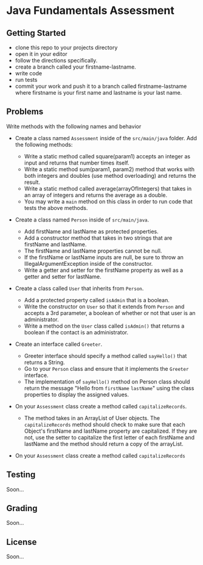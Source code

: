 # Java Fundamentals Assessment

## Getting Started
    
- clone this repo to your projects directory
- open it in your editor
- follow the directions specifically.
- create a branch called your firstname-lastname.
- write code
- run tests
- commit your work and push it to a branch called firstname-lastname where firstname is your first name and lastname is your last name.

## Problems

Write methods with the following names and behavior

- Create a class named `Assessment` inside of the `src/main/java` folder. Add the following methods:
    - Write a static method called square(param1) accepts an integer as input and returns that number times itself.  
    - Write a static method sum(param1, param2) method that works with both integers and doubles (use method overloading) and returns the result.
    - Write a static method called average(arrayOfIntegers) that takes in an array of integers and returns the average as a double.
    - You may write a `main` method on this class in order to run code that tests the above methods.
 
- Create a class named `Person` inside of `src/main/java`.
   - Add firstName and lastName as protected properties.
   - Add a constructor method that takes in two strings that are firstName and lastName.
   - The firstName and lastName properties cannot be null.
   - If the firstName or lastName inputs are null, be sure to throw an IllegalArgumentException inside of the constructor.
   - Write a getter and setter for the firstName property as well as a getter and setter for lastName.
    
- Create a class called `User` that inherits from `Person`.
    - Add a protected property called `isAdmin` that is a boolean.
    - Write the constructor on `User` so that it extends from `Person` and accepts a 3rd parameter, a boolean of whether or not that user is an administrator.
    - Write a method on the `User` class called `isAdmin()` that returns a boolean if the contact is an administrator.

- Create an interface called `Greeter`. 
    - Greeter interface should specify a method called `sayHello()` that returns a String.
    - Go to your `Person` class and ensure that it implements the `Greeter` interface.
    - The implementation of `sayHello()` method on Person class should return the message "Hello from `firstName`  `lastName`" using the class properties to display the assigned values.
     
- On your `Assessment` class create a method called `capitalizeRecords`.
    - The method takes in an ArrayList of  User objects. The `capitalizeRecords` method should check to make sure that each Object's firstName and lastName property are capitalized. If they are not, use the setter to capitalize the first letter of each firstName and lastName and the method should return a copy of the arrayList.
- On your `Assessment` class create a method called `capitalizeRecords` 

## Testing
Soon...
## Grading
Soon...
## License
Soon...